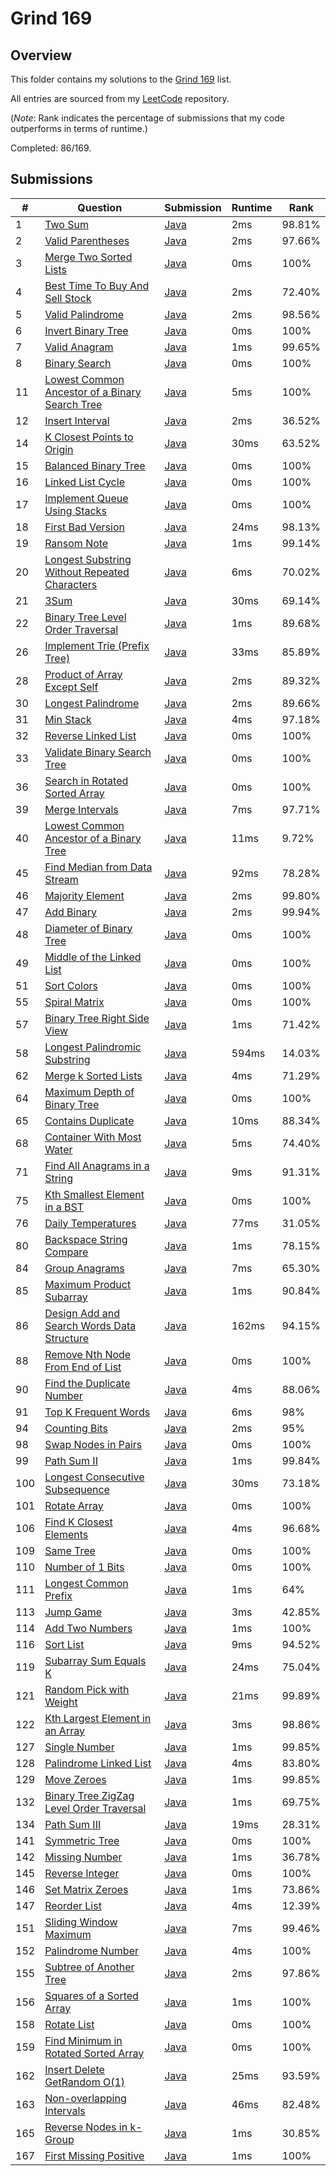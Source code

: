 # Grind 169

## Overview
This folder contains my solutions to the [Grind 169](https://www.techinterviewhandbook.org/grind75/?weeks=28&hours=6) list.

All entries are sourced from my [LeetCode](https://github.com/shumarb/leetcode) repository.

(*Note*: Rank indicates the percentage of submissions that my code outperforms in terms of runtime.)

Completed: 86/169.

## Submissions
| #   | Question                                                                                                                                    | Submission                                                                                                       | Runtime | Rank   |
|-----|---------------------------------------------------------------------------------------------------------------------------------------------|------------------------------------------------------------------------------------------------------------------|---------|--------|
| 1   | [Two Sum](https://leetcode.com/problems/two-sum/description/)                                                                               | [Java](https://github.com/shumarb/leetcode/blob/main/submissions/TwoSum.java)                                    | 2ms     | 98.81% |
| 2   | [Valid Parentheses](https://leetcode.com/problems/valid-parentheses/description/)                                                           | [Java](https://github.com/shumarb/leetcode/blob/main/submissions/ValidParentheses.java)                          | 2ms     | 97.66% |
| 3   | [Merge Two Sorted Lists](https://leetcode.com/problems/merge-two-sorted-lists/description/)                                                 | [Java](https://github.com/shumarb/leetcode/blob/main/submissions/MergeTwoSortedLists.java)                       | 0ms     | 100%   |
| 4   | [Best Time To Buy And Sell Stock](https://leetcode.com/problems/best-time-to-buy-and-sell-stock/description/)                               | [Java](https://github.com/shumarb/leetcode/blob/main/submissions/BestTimeToBuyAndSellStock.java)                 | 2ms     | 72.40% |
| 5   | [Valid Palindrome](https://leetcode.com/problems/valid-palindrome/description/)                                                             | [Java](https://github.com/shumarb/leetcode/blob/main/submissions/ValidPalindrome.java)                           | 2ms     | 98.56% |
| 6   | [Invert Binary Tree](https://leetcode.com/problems/invert-binary-tree/description/)                                                         | [Java](https://github.com/shumarb/leetcode/blob/main/submissions/InvertBinaryTree.java)                          | 0ms     | 100%   |
| 7   | [Valid Anagram](https://leetcode.com/problems/valid-anagram/description/)                                                                   | [Java](https://github.com/shumarb/leetcode/blob/main/submissions/ValidAnagram.java)                              | 1ms     | 99.65% |
| 8   | [Binary Search](https://leetcode.com/problems/binary-search/description/)                                                                   | [Java](https://github.com/shumarb/leetcode/blob/main/submissions/BinarySearch.java)                              | 0ms     | 100%   |
| 11  | [Lowest Common Ancestor of a Binary Search Tree](https://leetcode.com/problems/lowest-common-ancestor-of-a-binary-search-tree/description/) | [Java](https://github.com/shumarb/leetcode/blob/main/submissions/LowestCommonAncestorOfABinarySearchTree.java)   | 5ms     | 100%   |
| 12  | [Insert Interval](https://leetcode.com/problems/insert-interval/)                                                                           | [Java](https://github.com/shumarb/leetcode/blob/main/submissions/InsertInterval.java)                            | 2ms     | 36.52% |
| 14  | [K Closest Points to Origin](https://leetcode.com/problems/k-closest-points-to-origin/description/)                                         | [Java](https://github.com/shumarb/leetcode/blob/main/submissions/KClosestPointsToOrigin.java)                    | 30ms    | 63.52% |
| 15  | [Balanced Binary Tree](https://leetcode.com/problems/balanced-binary-tree/description/)                                                     | [Java](https://github.com/shumarb/leetcode/blob/main/submissions/BalancedBinaryTree.java)                        | 0ms     | 100%   |
| 16  | [Linked List Cycle](https://leetcode.com/problems/linked-list-cycle/description/)                                                           | [Java](https://github.com/shumarb/leetcode/blob/main/submissions/LinkedListCycle.java)                           | 0ms     | 100%   |
| 17  | [Implement Queue Using Stacks](https://leetcode.com/problems/implement-queue-using-stacks/description/)                                     | [Java](https://github.com/shumarb/leetcode/blob/main/submissions/ImplementQueueUsingStacks.java)                 | 0ms     | 100%   |
| 18  | [First Bad Version](https://leetcode.com/problems/first-bad-version/description/)                                                           | [Java](https://github.com/shumarb/leetcode/blob/main/submissions/FirstBadVersion.java)                           | 24ms    | 98.13% |
| 19  | [Ransom Note](https://leetcode.com/problems/ransom-note/description/)                                                                       | [Java](https://github.com/shumarb/leetcode/blob/main/submissions/RansomNote.java)                                | 1ms     | 99.14% |
| 20  | [Longest Substring Without Repeated Characters](https://leetcode.com/problems/longest-substring-without-repeating-characters/description/)  | [Java](https://github.com/shumarb/leetcode/blob/main/submissions/LongestSubstringWithoutRepeatedCharacters.java) | 6ms     | 70.02% |
| 21  | [3Sum](https://leetcode.com/problems/3sum/description/)                                                                                     | [Java](https://github.com/shumarb/leetcode/blob/main/submissions/ThreeSum.java)                                  | 30ms    | 69.14% |
| 22  | [Binary Tree Level Order Traversal](https://leetcode.com/problems/binary-tree-level-order-traversal/description/)                           | [Java](https://github.com/shumarb/leetcode/blob/main/submissions/BinaryTreeLevelOrderTraversal.java)             | 1ms     | 89.68% |
| 26  | [Implement Trie (Prefix Tree)](https://leetcode.com/problems/implement-trie-prefix-tree/description/)                                       | [Java](https://github.com/shumarb/leetcode/blob/main/submissions/Trie.java)                                      | 33ms    | 85.89% | 
| 28  | [Product of Array Except Self](https://leetcode.com/problems/product-of-array-except-self/description/)                                     | [Java](https://github.com/shumarb/leetcode/blob/main/submissions/ProductOfArrayExceptSelf.java)                  | 2ms     | 89.32% |
| 30  | [Longest Palindrome](https://leetcode.com/problems/longest-palindrome/description/)                                                         | [Java](https://github.com/shumarb/leetcode/blob/main/submissions/LongestPalindrome.java)                         | 2ms     | 89.66% |
| 31  | [Min Stack](https://leetcode.com/problems/min-stack/description/)                                                                           | [Java](https://github.com/shumarb/leetcode/blob/main/submissions/MinStack.java)                                  | 4ms     | 97.18% |
| 32  | [Reverse Linked List](https://leetcode.com/problems/reverse-linked-list/description/)                                                       | [Java](https://github.com/shumarb/leetcode/blob/main/submissions/ReverseLinkedList.java)                         | 0ms     | 100%   |
| 33  | [Validate Binary Search Tree](https://leetcode.com/problems/validate-binary-search-tree/description/)                                       | [Java](https://github.com/shumarb/leetcode/blob/main/submissions/ValidateBinarySearchTree.java)                  | 0ms     | 100%   | 
| 36  | [Search in Rotated Sorted Array](https://leetcode.com/problems/search-in-rotated-sorted-array/description/)                                 | [Java](https://github.com/shumarb/leetcode/blob/main/submissions/SearchInRotatedSortedArray.java)                | 0ms     | 100%   |
| 39  | [Merge Intervals](https://leetcode.com/problems/merge-intervals/description/)                                                               | [Java](https://github.com/shumarb/leetcode/blob/main/submissions/MergeIntervals.java)                            | 7ms     | 97.71% |
| 40  | [Lowest Common Ancestor of a Binary Tree](https://leetcode.com/problems/lowest-common-ancestor-of-a-binary-tree/description/)               | [Java](https://github.com/shumarb/leetcode/blob/main/submissions/LowestCommonAncestorOfABinaryTree.java)         | 11ms    | 9.72%  |
| 45  | [Find Median from Data Stream](https://leetcode.com/problems/find-median-from-data-stream/description/)                                     | [Java](https://github.com/shumarb/leetcode/blob/main/submissions/MedianFinder.java)                              | 92ms    | 78.28% |
| 46  | [Majority Element](https://leetcode.com/problems/majority-element/description/)                                                             | [Java](https://github.com/shumarb/leetcode/blob/main/submissions/MajorityElement.java)                           | 2ms     | 99.80% |
| 47  | [Add Binary](https://leetcode.com/problems/add-binary/description/)                                                                         | [Java](https://github.com/shumarb/leetcode/blob/main/submissions/AddBinary.java)                                 | 2ms     | 99.94% |
| 48  | [Diameter of Binary Tree](https://leetcode.com/problems/diameter-of-binary-tree/description/)                                               | [Java](https://github.com/shumarb/leetcode/blob/main/submissions/DiameterOfBinaryTree.java)                      | 0ms     | 100%   |
| 49  | [Middle of the Linked List](https://leetcode.com/problems/middle-of-the-linked-list/description/)                                           | [Java](https://github.com/shumarb/leetcode/blob/main/submissions/MiddleOfTheLinkedList.java)                     | 0ms     | 100%   |
| 51  | [Sort Colors](https://leetcode.com/problems/sort-colors/description/)                                                                       | [Java](https://github.com/shumarb/leetcode/blob/main/submissions/SortColors.java)                                | 0ms     | 100%   |
| 55  | [Spiral Matrix](https://leetcode.com/problems/spiral-matrix/description/)                                                                   | [Java](https://github.com/shumarb/leetcode/blob/main/submissions/SpiralMatrix.java)                              | 0ms     | 100%   |
| 57  | [Binary Tree Right Side View](https://leetcode.com/problems/binary-tree-right-side-view/description/)                                       | [Java](https://github.com/shumarb/leetcode/blob/main/submissions/BinaryTreeRightSideView.java)                   | 1ms     | 71.42% |
| 58  | [Longest Palindromic Substring](https://leetcode.com/problems/longest-palindromic-substring/description/)                                   | [Java](https://github.com/shumarb/leetcode/blob/main/submissions/LongestPalindromicSubstring.java)               | 594ms   | 14.03% |
| 62  | [Merge k Sorted Lists](https://leetcode.com/problems/merge-k-sorted-lists/description/)                                                     | [Java](https://github.com/shumarb/leetcode/blob/main/submissions/MergeKSortedLists.java)                         | 4ms     | 71.29% |
| 64  | [Maximum Depth of Binary Tree](https://leetcode.com/problems/maximum-depth-of-binary-tree/description/)                                     | [Java](https://github.com/shumarb/leetcode/blob/main/submissions/MaximumDepthOfBinaryTree.java)                  | 0ms     | 100%   |
| 65  | [Contains Duplicate](https://leetcode.com/problems/contains-duplicate/description)                                                          | [Java](https://github.com/shumarb/leetcode/blob/main/submissions/ContainsDuplicate.java)                         | 10ms    | 88.34% |
| 68  | [Container With Most Water](https://leetcode.com/problems/container-with-most-water/description/)                                           | [Java](https://github.com/shumarb/leetcode/blob/main/submissions/ContainerWithMostWater.java)                    | 5ms     | 74.40% |
| 71  | [Find All Anagrams in a String](https://leetcode.com/problems/find-all-anagrams-in-a-string/description/)                                   | [Java](https://github.com/shumarb/leetcode/blob/main/submissions/FindAllAnagramsInAString.java)                  | 9ms     | 91.31% |
| 75  | [Kth Smallest Element in a BST](https://leetcode.com/problems/kth-smallest-element-in-a-bst/description/)                                   | [Java](https://github.com/shumarb/leetcode/blob/main/submissions/KthSmallestElementInABST.java)                  | 0ms     | 100%   |
| 76  | [Daily Temperatures](https://leetcode.com/problems/daily-temperatures/description/)                                                         | [Java](https://github.com/shumarb/leetcode/blob/main/submissions/DailyTemperatures.java)                         | 77ms    | 31.05% |
| 80  | [Backspace String Compare](https://leetcode.com/problems/backspace-string-compare/description/)                                             | [Java](https://github.com/shumarb/leetcode/blob/main/submissions/BackspaceStringCompare.java)                    | 1ms     | 78.15% |
| 84  | [Group Anagrams](https://leetcode.com/problems/group-anagrams/description/)                                                                 | [Java](https://github.com/shumarb/leetcode/blob/main/submissions/GroupAnagrams.java)                             | 7ms     | 65.30% |
| 85  | [Maximum Product Subarray](https://leetcode.com/problems/maximum-product-subarray/description/)                                             | [Java](https://github.com/shumarb/leetcode/blob/main/submissions/MaximumProductSubarray.java)                    | 1ms     | 90.84% |
| 86  | [Design Add and Search Words Data Structure](https://leetcode.com/problems/design-add-and-search-words-data-structure/description/)         | [Java](https://github.com/shumarb/leetcode/blob/main/submissions/DesignAddAndSearchWordsDataStructure.java)      | 162ms   | 94.15% | 
| 88  | [Remove Nth Node From End of List](https://leetcode.com/problems/remove-nth-node-from-end-of-list/description/)                             | [Java](https://github.com/shumarb/leetcode/blob/main/submissions/RemoveNthNodeFromEndOfList.java)                | 0ms     | 100%   |
| 90  | [Find the Duplicate Number](https://leetcode.com/problems/find-the-duplicate-number/description/)                                           | [Java](https://github.com/shumarb/leetcode/blob/main/submissions/FindTheDuplicateNumber.java)                    | 4ms     | 88.06% |
| 91  | [Top K Frequent Words](https://leetcode.com/problems/top-k-frequent-words/description/)                                                     | [Java](https://github.com/shumarb/leetcode/blob/main/submissions/TopKFrequentWords.java)                         | 6ms     | 98%    | 
| 94  | [Counting Bits](https://leetcode.com/problems/counting-bits/description)                                                                    | [Java](https://github.com/shumarb/leetcode/blob/main/submissions/CountingBits.java)                              | 2ms     | 95%    |
| 98  | [Swap Nodes in Pairs](https://leetcode.com/problems/swap-nodes-in-pairs/description/)                                                       | [Java](https://github.com/shumarb/leetcode/blob/main/submissions/SwapNodesInPairs.java)                          | 0ms     | 100%   |
| 99  | [Path Sum II](https://leetcode.com/problems/path-sum-ii/description/)                                                                       | [Java](https://github.com/shumarb/leetcode/blob/main/submissions/PathSumTwo.java)                                | 1ms     | 99.84% |
| 100 | [Longest Consecutive Subsequence](https://leetcode.com/problems/longest-consecutive-subsequence/description/)                               | [Java](https://github.com/shumarb/leetcode/blob/main/submissions/LongestConsecutiveSubsequence.java)             | 30ms    | 73.18% |
| 101 | [Rotate Array](https://leetcode.com/problems/rotate-array/description/)                                                                     | [Java](https://github.com/shumarb/leetcode/blob/main/submissions/RotateArray.java)                               | 0ms     | 100%   |
| 106 | [Find K Closest Elements](https://leetcode.com/problems/find-k-closest-elements/description/)                                               | [Java](https://github.com/shumarb/leetcode/blob/main/submissions/FindKClosestElements.java)                      | 4ms     | 96.68% |
| 109 | [Same Tree](https://leetcode.com/problems/same-tree/description/)                                                                           | [Java](https://github.com/shumarb/leetcode/blob/main/submissions/SameTree.java)                                  | 0ms     | 100%   |
| 110 | [Number of 1 Bits](https://leetcode.com/problems/number-of-1-bits/description/)                                                             | [Java](https://github.com/shumarb/leetcode/blob/main/submissions/NumberOf1Bits.java)                             | 0ms     | 100%   |
| 111 | [Longest Common Prefix](https://leetcode.com/problems/longest-common-prefix/description/)                                                   | [Java](https://github.com/shumarb/leetcode/blob/main/submissions/LongestCommonPrefix.java)                       | 1ms     | 64%    |
| 113 | [Jump Game](https://leetcode.com/problems/jump-game/description/)                                                                           | [Java](https://github.com/shumarb/leetcode/blob/main/submissions/JumpGame.java)                                  | 3ms     | 42.85% |
| 114 | [Add Two Numbers](https://leetcode.com/problems/add-two-numbers/description/)                                                               | [Java](https://github.com/shumarb/leetcode/blob/main/submissions/AddTwoNumbers.java)                             | 1ms     | 100%   |
| 116 | [Sort List](https://leetcode.com/problems/sort-list/description/)                                                                           | [Java](https://github.com/shumarb/leetcode/blob/main/submissions/SortList.java)                                  | 9ms     | 94.52% |
| 119 | [Subarray Sum Equals K](https://leetcode.com/problems/subarray-sum-equals-k/description/)                                                   | [Java](https://github.com/shumarb/leetcode/blob/main/submissions/SubarraySumEqualsK.java)                        | 24ms    | 75.04% |
| 121 | [Random Pick with Weight](https://leetcode.com/problems/random-pick-with-weight/description/)                                               | [Java](https://github.com/shumarb/leetcode/blob/main/submissions/RandomPickWithWeight.java)                      | 21ms    | 99.89% |
| 122 | [Kth Largest Element in an Array](https://leetcode.com/problems/kth-largest-element-in-an-array/description/)                               | [Java](https://github.com/shumarb/leetcode/blob/main/submissions/KthLargestElementInAnArray.java)                | 3ms     | 98.86% |
| 127 | [Single Number](https://leetcode.com/problems/single-number/description/)                                                                   | [Java](https://github.com/shumarb/leetcode/blob/main/submissions/SingleNumber.java)                              | 1ms     | 99.85% |
| 128 | [Palindrome Linked List](https://leetcode.com/problems/palindrome-linked-list/description/)                                                 | [Java](https://github.com/shumarb/leetcode/blob/main/submissions/PalindromeLinkedList.java)                      | 4ms     | 83.80% |
| 129 | [Move Zeroes](https://leetcode.com/problems/move-zeroes/description/)                                                                       | [Java](https://github.com/shumarb/leetcode/blob/main/submissions/MoveZeroes.java)                                | 1ms     | 99.85% |
| 132 | [Binary Tree ZigZag Level Order Traversal](https://leetcode.com/problems/binary-tree-zigzag-level-order-traversal/description/)             | [Java](https://github.com/shumarb/leetcode/blob/main/submissions/BinaryTreeZigZagLevelOrderTraversal.java)       | 1ms     | 69.75% |
| 134 | [Path Sum III](https://leetcode.com/problems/path-sum-iii/description/)                                                                     | [Java](https://github.com/shumarb/leetcode/blob/main/submissions/PathSumThree.java)                              | 19ms    | 28.31% |
| 141 | [Symmetric Tree](https://leetcode.com/problems/symmetric-tree/description/)                                                                 | [Java](https://github.com/shumarb/leetcode/blob/main/submissions/SymmetricTree.java)                             | 0ms     | 100%   |
| 142 | [Missing Number](https://leetcode.com/problems/missing-number/description/)                                                                 | [Java](https://github.com/shumarb/leetcode/blob/main/submissions/MissingNumber.java)                             | 1ms     | 36.78% |
| 145 | [Reverse Integer](https://leetcode.com/problems/reverse-integer/description/)                                                               | [Java](https://github.com/shumarb/leetcode/blob/main/submissions/ReverseInteger.java)                            | 0ms     | 100%   |
| 146 | [Set Matrix Zeroes](https://leetcode.com/problems/set-matrix-zeroes/description/)                                                           | [Java](https://github.com/shumarb/leetcode/blob/main/submissions/SetMatrixZeroes.java)                           | 1ms     | 73.86% |
| 147 | [Reorder List](https://leetcode.com/problems/reorder-list/description/)                                                                     | [Java](https://github.com/shumarb/leetcode/blob/main/submissions/ReorderList.java)                               | 4ms     | 12.39% |
| 151 | [Sliding Window Maximum](https://leetcode.com/problems/sliding-window-maximum/description/)                                                 | [Java](https://github.com/shumarb/leetcode/blob/main/submissions/SlidingWindowMaximum.java)                      | 7ms     | 99.46% |
| 152 | [Palindrome Number](https://leetcode.com/problems/palindrome-number/description/)                                                           | [Java](https://github.com/shumarb/leetcode/blob/main/submissions/PalindromeNumber.java)                          | 4ms     | 100%   |
| 155 | [Subtree of Another Tree](https://leetcode.com/problems/subtree-of-another-tree/description/)                                               | [Java](https://github.com/shumarb/leetcode/blob/main/submissions/SubtreeOfAnotherTree.java)                      | 2ms     | 97.86% |
| 156 | [Squares of a Sorted Array](https://leetcode.com/problems/squares-of-a-sorted-array/description/)                                           | [Java](https://github.com/shumarb/leetcode/blob/main/submissions/SquaresOfASortedArray.java)                     | 1ms     | 100%   |
| 158 | [Rotate List](https://leetcode.com/problems/rotate-list/description/)                                                                       | [Java](https://github.com/shumarb/leetcode/blob/main/submissions/RotateList.java)                                | 0ms     | 100%   |
| 159 | [Find Minimum in Rotated Sorted Array](https://leetcode.com/problems/find-minimum-in-rotated-sorted-array/description/)                     | [Java](https://github.com/shumarb/leetcode/blob/main/submissions/FindMinimumInRotatedSortedArray.java)           | 0ms     | 100%   |
| 162 | [Insert Delete GetRandom O(1)](https://leetcode.com/problems/insert-delete-getrandom-o1/description/)                                       | [Java](https://github.com/shumarb/leetcode/blob/main/submissions/RandomizedSet.java)                             | 25ms    | 93.59% |
| 163 | [Non-overlapping Intervals](https://leetcode.com/problems/non-overlapping-intervals/description/)                                           | [Java](https://github.com/shumarb/leetcode/blob/main/submissions/NonOverlappingIntervals.java)                   | 46ms    | 82.48% |
| 165 | [Reverse Nodes in k-Group](https://leetcode.com/problems/reverse-nodes-in-k-group/description/)                                             | [Java](https://github.com/shumarb/leetcode/blob/main/submissions/ReverseNodesInKGroup.java)                      | 1ms     | 30.85% |
| 167 | [First Missing Positive](https://leetcode.com/problems/first-missing-positive/description/)                                                 | [Java](https://github.com/shumarb/leetcode/blob/main/submissions/FirstMissingPositive.java)                      | 1ms     | 100%   |
